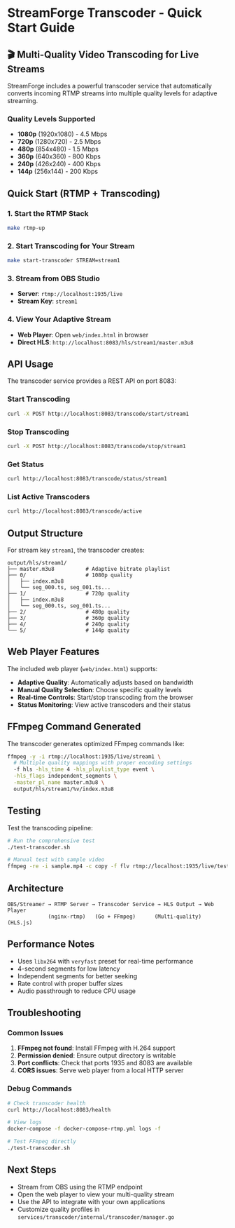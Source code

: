 # StreamForge Transcoder - Quick Start Guide

## 🎬 Multi-Quality Video Transcoding for Live Streams

StreamForge includes a powerful transcoder service that automatically converts incoming RTMP streams into multiple quality levels for adaptive streaming.

### Quality Levels Supported
- **1080p** (1920x1080) - 4.5 Mbps
- **720p** (1280x720) - 2.5 Mbps  
- **480p** (854x480) - 1.5 Mbps
- **360p** (640x360) - 800 Kbps
- **240p** (426x240) - 400 Kbps
- **144p** (256x144) - 200 Kbps

## Quick Start (RTMP + Transcoding)

### 1. Start the RTMP Stack
```bash
make rtmp-up
```

### 2. Start Transcoding for Your Stream
```bash
make start-transcoder STREAM=stream1
```

### 3. Stream from OBS Studio
- **Server**: `rtmp://localhost:1935/live`
- **Stream Key**: `stream1`

### 4. View Your Adaptive Stream
- **Web Player**: Open `web/index.html` in browser
- **Direct HLS**: `http://localhost:8083/hls/stream1/master.m3u8`

## API Usage

The transcoder service provides a REST API on port 8083:

### Start Transcoding
```bash
curl -X POST http://localhost:8083/transcode/start/stream1
```

### Stop Transcoding  
```bash
curl -X POST http://localhost:8083/transcode/stop/stream1
```

### Get Status
```bash
curl http://localhost:8083/transcode/status/stream1
```

### List Active Transcoders
```bash
curl http://localhost:8083/transcode/active
```

## Output Structure

For stream key `stream1`, the transcoder creates:

```
output/hls/stream1/
├── master.m3u8          # Adaptive bitrate playlist
├── 0/                   # 1080p quality
│   ├── index.m3u8
│   └── seg_000.ts, seg_001.ts...
├── 1/                   # 720p quality
│   ├── index.m3u8  
│   └── seg_000.ts, seg_001.ts...
├── 2/                   # 480p quality
├── 3/                   # 360p quality
├── 4/                   # 240p quality
└── 5/                   # 144p quality
```

## Web Player Features

The included web player (`web/index.html`) supports:

- **Adaptive Quality**: Automatically adjusts based on bandwidth
- **Manual Quality Selection**: Choose specific quality levels
- **Real-time Controls**: Start/stop transcoding from the browser
- **Status Monitoring**: View active transcoders and their status

## FFmpeg Command Generated

The transcoder generates optimized FFmpeg commands like:

```bash
ffmpeg -y -i rtmp://localhost:1935/live/stream1 \
  # Multiple quality mappings with proper encoding settings
  -f hls -hls_time 4 -hls_playlist_type event \
  -hls_flags independent_segments \
  -master_pl_name master.m3u8 \
  output/hls/stream1/%v/index.m3u8
```

## Testing

Test the transcoding pipeline:

```bash
# Run the comprehensive test
./test-transcoder.sh

# Manual test with sample video
ffmpeg -re -i sample.mp4 -c copy -f flv rtmp://localhost:1935/live/test
```

## Architecture

```
OBS/Streamer → RTMP Server → Transcoder Service → HLS Output → Web Player
             (nginx-rtmp)   (Go + FFmpeg)      (Multi-quality)  (HLS.js)
```

## Performance Notes

- Uses `libx264` with `veryfast` preset for real-time performance
- 4-second segments for low latency
- Independent segments for better seeking
- Rate control with proper buffer sizes
- Audio passthrough to reduce CPU usage

## Troubleshooting

### Common Issues

1. **FFmpeg not found**: Install FFmpeg with H.264 support
2. **Permission denied**: Ensure output directory is writable
3. **Port conflicts**: Check that ports 1935 and 8083 are available
4. **CORS issues**: Serve web player from a local HTTP server

### Debug Commands

```bash
# Check transcoder health
curl http://localhost:8083/health

# View logs
docker-compose -f docker-compose-rtmp.yml logs -f

# Test FFmpeg directly
./test-transcoder.sh
```

## Next Steps

- Stream from OBS using the RTMP endpoint
- Open the web player to view your multi-quality stream
- Use the API to integrate with your own applications
- Customize quality profiles in `services/transcoder/internal/transcoder/manager.go` 